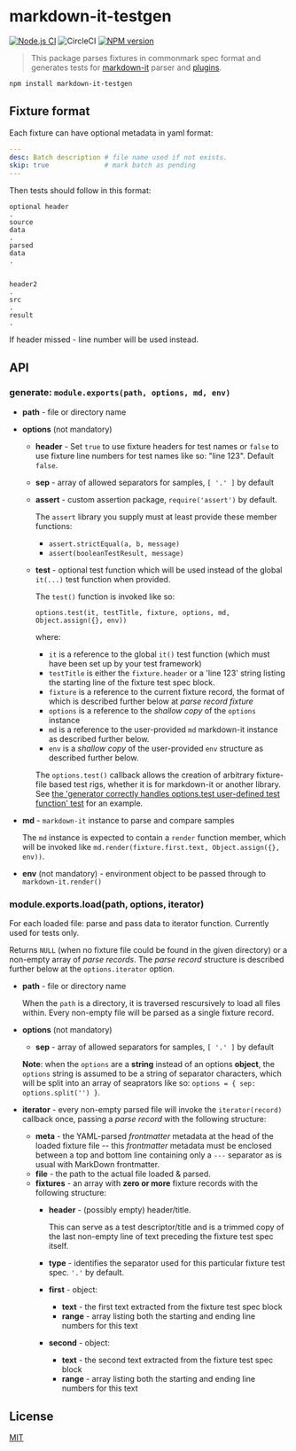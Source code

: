 # markdown-it-testgen

[![Node.js CI](https://github.com/GerHobbelt/markdown-it-testgen/actions/workflows/node.js.yml/badge.svg)](https://github.com/GerHobbelt/markdown-it-testgen/actions/workflows/node.js.yml)
![CircleCI](https://img.shields.io/circleci/build/github/GerHobbelt/markdown-it-testgen)
[![NPM version](https://img.shields.io/npm/v/markdown-it-testgen.svg?style=flat)](https://www.npmjs.org/package/markdown-it-testgen)


> This package parses fixtures in commonmark spec format and generates tests for
[markdown-it](https://github.com/markdown-it/markdown-it) parser and
[plugins](https://www.npmjs.org/browse/keyword/markdown-it-plugin).


```bash
npm install markdown-it-testgen
```


## Fixture format

Each fixture can have optional metadata in yaml format:

```yaml
---
desc: Batch description # file name used if not exists.
skip: true              # mark batch as pending
---
```

Then tests should follow in this format:

```
optional header
.
source
data
.
parsed
data
.


header2
.
src
.
result
.
```

If header missed - line number will be used instead.


## API

### generate: `module.exports(path, options, md, env)`

- __path__ - file or directory name
- __options__ (not mandatory)
  - __header__ - Set `true` to use fixture headers for test names or `false` to use fixture line numbers for test names like so: "line 123". Default `false`. 
  - __sep__ - array of allowed separators for samples, `[ '.' ]` by default
  - __assert__ - custom assertion package, `require('assert')` by default.

    The `assert` library you supply must at least provide these member functions:

    + `assert.strictEqual(a, b, message)`
    + `assert(booleanTestResult, message)`

  - __test__ - optional test function which will be used instead of the global `it(...)` test function when provided.

    The `test()` function is invoked like so:

    `options.test(it, testTitle, fixture, options, md, Object.assign({}, env))`

    where:
    - `it` is a reference to the global `it()` test function (which must have been set up by your test framework)
    - `testTitle` is either the `fixture.header` or a 'line 123' string listing the starting line of the fixture test spec block.
    - `fixture` is a reference to the current fixture record, the format of which is described further below at *parse record fixture*
    - `options` is a reference to the *shallow copy* of the `options` instance
    - `md` is a reference to the user-provided `md` markdown-it instance as described further below.
    - `env` is a *shallow copy* of the user-provided `env` structure as described further below.  

    The `options.test()` callback allows the creation of arbitrary fixture-file based test rigs, whether it is for markdown-it or another library. See [the 'generator correctly handles options.test user-defined test function' test](test/test.js) for an example.

- __md__ - `markdown-it` instance to parse and compare samples

  The `md` instance is expected to contain a `render` function member, which will be invoked like `md.render(fixture.first.text, Object.assign({}, env))`.
- __env__ (not mandatory) - environment object to be passed through to `markdown-it.render()`


### module.exports.load(path, options, iterator)

For each loaded file: parse and pass data to iterator function. 
Currently used for tests only.

Returns `NULL` (when no fixture file could be found in the given directory) or a non-empty array of *parse records*.
The *parse record* structure is described further below at the `options.iterator` option.

- __path__ - file or directory name

  When the `path` is a directory, it is traversed rescursively to load all files within. 
  Every non-empty file will be parsed as a single fixture record.
- __options__ (not mandatory)
  - __sep__ - array of allowed separators for samples, `[ '.' ]` by default

  **Note**: when the `options` are a **string** instead of an options **object**, the `options` string is assumed to be a string of separator characters, which will be split into an array of seaprators like so: `options = { sep: options.split('') }`.

- __iterator__ - every non-empty parsed file will invoke the `iterator(record)` callback once, passing 
  a *parse record* with the following structure:

  - __meta__ - the YAML-parsed *frontmatter* metadata at the head of the loaded fixture file -- this *frontmatter* metadata must be enclosed between a top and bottom line containing only a `---` separator as is usual with MarkDown frontmatter.
  - __file__ - the path to the actual file loaded & parsed.
  - __fixtures__ - an array with **zero or more** fixture records with the following structure:
    + __header__ - (possibly empty) header/title.
    
      This can serve as a test descriptor/title and is a trimmed copy of the last non-empty line of text preceding the fixture test spec itself.
    + __type__ - identifies the separator used for this particular fixture test spec. `'.'` by default.
    + __first__ - object:
      + __text__ - the first text extracted from the fixture test spec block
      + __range__ - array listing both the starting and ending line numbers for this text
    + __second__ - object:
      + __text__ - the second text extracted from the fixture test spec block
      + __range__ - array listing both the starting and ending line numbers for this text


## License

[MIT](https://github.com/markdown-it/markdown-it-testgen/blob/master/LICENSE)

